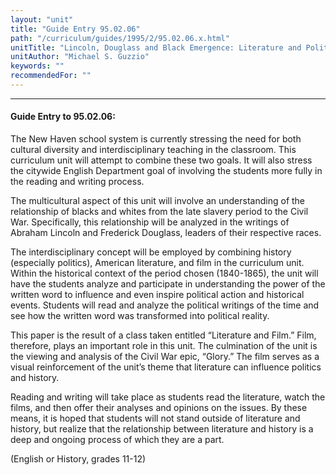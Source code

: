 ```yaml
---
layout: "unit"
title: "Guide Entry 95.02.06"
path: "/curriculum/guides/1995/2/95.02.06.x.html"
unitTitle: "Lincoln, Douglass and Black Emergence: Literature and Politics, 1840- 1865"
unitAuthor: "Michael S. Guzzio"
keywords: ""
recommendedFor: ""
---
```

<body>
<hr/>
<h4>
Guide Entry to 95.02.06:
</h4>
The New Haven school system is currently stressing the need for both cultural diversity and interdisciplinary teaching in the classroom. This curriculum unit will attempt to combine these two goals. It will also stress the citywide English Department goal of involving the students more fully in the reading and writing process.
<p>
The multicultural aspect of this unit will involve an understanding of the relationship of blacks and whites from the late slavery period to the Civil War. Specifically, this relationship will be analyzed in the writings of Abraham Lincoln and Frederick Douglass, leaders of their respective races.
</p>
<p>
The interdisciplinary concept will be employed by combining history (especially politics), American literature, and film in the curriculum unit. Within the historical context of the period chosen (1840-1865), the unit will have the students analyze and participate in understanding the power of the written word to influence and even inspire political action and historical events. Students will read and analyze the political writings of the time and see how the written word was transformed into political reality.
</p>
<p>
This paper is the result of a class taken entitled “Literature and Film.” Film, therefore, plays an important role in this unit. The culmination of the unit is the viewing and analysis of the Civil War epic, “Glory.” The film serves as a visual reinforcement of the unit’s theme that literature can influence politics and history.
</p>
<p>
Reading and writing will take place as students read the literature, watch the films, and then offer their analyses and opinions on the issues. By these means, it is hoped that students will not stand outside of literature and history, but realize that the relationship between literature and history is a deep and ongoing process of which they are a part.
</p>
<p>
(English or History, grades 11-12)
</p>
</body>